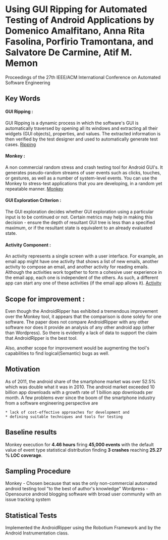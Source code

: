 # Using GUI Ripping for Automated Testing of Android Applications by Domenico Amalfitano, Anna Rita Fasolina, Porfirio Tramontana, and Salvatore De Carmine, Atif M. Memon
Proceedings of the 27th IEEE/ACM International Conference on Automated Software Engineering

## Key Words

#### GUI Ripping :
GUI Ripping is a dynamic process in which the software's GUI is automatically traversed by opening all its windows and extracting all their widgets (GUI objects), properties, and values. The extracted information is then verified by the test designer and used to automatically generate test cases. [Ripping](http://www.cs.umd.edu/~atif/pubs/MemonWCRE2003-abstract.html)
#### Monkey :
A non commercial random stress and crash testing tool for Android GUI's. It generates pseudo-random streams of user events such as clicks, touches, or gestures, as well as a number of system-level events. You can use the Monkey to stress-test applications that you are developing, in a random yet repeatable manner. [Monkey ](https://developer.android.com/studio/test/monkey.html)

#### GUI Exploration Criterion : 
The GUI exploration decides whether GUI exploration using a particular input is to be continued or not. Certain metrics may help in making this decision - ensure the depth of resultant GUI tree is less than a specified maximum, or if the resultant state is equivalent to an already evaluated state.

#### Activity Component : 
An activity represents a single screen with a user interface. For example, an email app might have one activity that shows a list of new emails, another activity to compose an email, and another activity for reading emails. Although the activities work together to form a cohesive user experience in the email app, each one is independent of the others. As such, a different app can start any one of these activities (if the email app allows it). [Activity](https://developer.android.com/guide/components/fundamentals.html)

## Scope for improvement :
 Even though the AndroidRipper has exhibited a tremendous improvement over the Monkey tool, it appears that the comparison is done solely for one software. The paper does not compare AndroidRipper with any other software nor does it provide an analysis of any other android app (other than Wordpress). So there is evidently a lack of data to support the claim that AndroidRipper is the best tool.
 
 Also, another scope for improvement would be augmenting the tool's capabilities to find logical(Semantic) bugs as well.
 
 ## Motivation
 As of 2011, the android share of the smartphone market was over 52.5% which was double what it was in 2010. The android market exceeded 10 billion app downloads with a growth rate of 1 billion app downloads per month. A few problems ever since the boom of the smartphone industry from a software engineering perspective are 
 
    * lack of cost-effective approaches for development and
    * defining suitable techniques and tools for testing

## Baseline results
Monkey execution for __4.46 hours__ firing __45,000 events__ with the default value of event type statistical distribution finding __3 crashes__ reaching __25.27 % LOC coverage__.

## Sampling Procedure 
Monkey - Chosen because that was the only non-commercial automated android testing tool "to the best of author's knowledge"
Wordpress - Opensource android blogging software with broad user community with an issue tracking system

## Statistical Tests
Implemented the AndroidRipper using the Robotium Framework and by the Android Instrumentation class.
